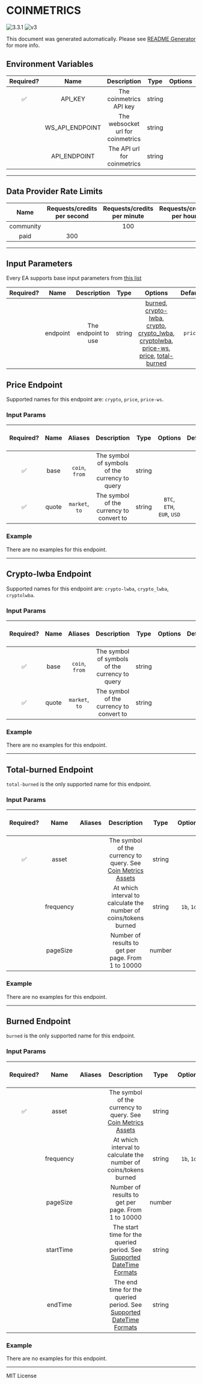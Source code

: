 # COINMETRICS

![3.3.1](https://img.shields.io/github/package-json/v/smartcontractkit/external-adapters-js?filename=packages/sources/coinmetrics/package.json) ![v3](https://img.shields.io/badge/framework%20version-v3-blueviolet)

This document was generated automatically. Please see [README Generator](../../scripts#readme-generator) for more info.

## Environment Variables

| Required? |      Name       |            Description            |  Type  | Options |             Default             |
| :-------: | :-------------: | :-------------------------------: | :----: | :-----: | :-----------------------------: |
|    ✅     |     API_KEY     |      The coinmetrics API key      | string |         |                                 |
|           | WS_API_ENDPOINT | The websocket url for coinmetrics | string |         |  `wss://api.coinmetrics.io/v4`  |
|           |  API_ENDPOINT   |    The API url for coinmetrics    | string |         | `https://api.coinmetrics.io/v4` |

---

## Data Provider Rate Limits

|   Name    | Requests/credits per second | Requests/credits per minute | Requests/credits per hour | Note |
| :-------: | :-------------------------: | :-------------------------: | :-----------------------: | :--: |
| community |                             |             100             |                           |      |
|   paid    |             300             |                             |                           |      |

---

## Input Parameters

Every EA supports base input parameters from [this list](https://github.com/smartcontractkit/ea-framework-js/blob/main/src/config/index.ts)

| Required? |   Name   |     Description     |  Type  |                                                                                                                                Options                                                                                                                                | Default |
| :-------: | :------: | :-----------------: | :----: | :-------------------------------------------------------------------------------------------------------------------------------------------------------------------------------------------------------------------------------------------------------------------: | :-----: |
|           | endpoint | The endpoint to use | string | [burned](#burned-endpoint), [crypto-lwba](#crypto-lwba-endpoint), [crypto](#price-endpoint), [crypto_lwba](#crypto-lwba-endpoint), [cryptolwba](#crypto-lwba-endpoint), [price-ws](#price-endpoint), [price](#price-endpoint), [total-burned](#total-burned-endpoint) | `price` |

## Price Endpoint

Supported names for this endpoint are: `crypto`, `price`, `price-ws`.

### Input Params

| Required? | Name  |    Aliases     |                  Description                   |  Type  |          Options           | Default | Depends On | Not Valid With |
| :-------: | :---: | :------------: | :--------------------------------------------: | :----: | :------------------------: | :-----: | :--------: | :------------: |
|    ✅     | base  | `coin`, `from` | The symbol of symbols of the currency to query | string |                            |         |            |                |
|    ✅     | quote | `market`, `to` |    The symbol of the currency to convert to    | string | `BTC`, `ETH`, `EUR`, `USD` |         |            |                |

### Example

There are no examples for this endpoint.

---

## Crypto-lwba Endpoint

Supported names for this endpoint are: `crypto-lwba`, `crypto_lwba`, `cryptolwba`.

### Input Params

| Required? | Name  |    Aliases     |                  Description                   |  Type  | Options | Default | Depends On | Not Valid With |
| :-------: | :---: | :------------: | :--------------------------------------------: | :----: | :-----: | :-----: | :--------: | :------------: |
|    ✅     | base  | `coin`, `from` | The symbol of symbols of the currency to query | string |         |         |            |                |
|    ✅     | quote | `market`, `to` |    The symbol of the currency to convert to    | string |         |         |            |                |

### Example

There are no examples for this endpoint.

---

## Total-burned Endpoint

`total-burned` is the only supported name for this endpoint.

### Input Params

| Required? |   Name    | Aliases |                                               Description                                               |  Type  |  Options   | Default | Depends On | Not Valid With |
| :-------: | :-------: | :-----: | :-----------------------------------------------------------------------------------------------------: | :----: | :--------: | :-----: | :--------: | :------------: |
|    ✅     |   asset   |         | The symbol of the currency to query. See [Coin Metrics Assets](https://docs.coinmetrics.io/info/assets) | string |            |         |            |                |
|           | frequency |         |                    At which interval to calculate the number of coins/tokens burned                     | string | `1b`, `1d` |  `1d`   |            |                |
|           | pageSize  |         |                           Number of results to get per page. From 1 to 10000                            | number |            | `10000` |            |                |

### Example

There are no examples for this endpoint.

---

## Burned Endpoint

`burned` is the only supported name for this endpoint.

### Input Params

| Required? |   Name    | Aliases |                                               Description                                               |  Type  |  Options   | Default | Depends On | Not Valid With |
| :-------: | :-------: | :-----: | :-----------------------------------------------------------------------------------------------------: | :----: | :--------: | :-----: | :--------: | :------------: |
|    ✅     |   asset   |         | The symbol of the currency to query. See [Coin Metrics Assets](https://docs.coinmetrics.io/info/assets) | string |            |         |            |                |
|           | frequency |         |                    At which interval to calculate the number of coins/tokens burned                     | string | `1b`, `1d` |  `1d`   |            |                |
|           | pageSize  |         |                           Number of results to get per page. From 1 to 10000                            | number |            | `10000` |            |                |
|           | startTime |         |  The start time for the queried period. See [Supported DateTime Formats](#supported-datetime-formats)   | string |            |         |            |                |
|           |  endTime  |         |   The end time for the queried period. See [Supported DateTime Formats](#supported-datetime-formats)    | string |            |         |            |                |

### Example

There are no examples for this endpoint.

---

MIT License
